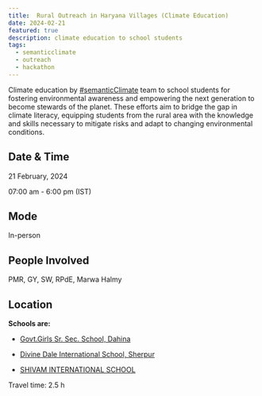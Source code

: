 ```yaml
---
title:  Rural Outreach in Haryana Villages (Climate Education)
date: 2024-02-21
featured: true
description: climate education to school students 
tags:
  - semanticclimate
  - outreach
  - hackathon
---
```


Climate education by [#semanticClimate](https://semanticclimate.github.io/p/en/) team to school students for fostering environmental awareness and empowering the next generation to become stewards of the planet. These efforts aim to bridge the gap in climate literacy, equipping students from the rural area with the knowledge and skills necessary to mitigate risks and adapt to changing environmental conditions.

## Date & Time

21 February, 2024

07:00 am - 6:00 pm (IST)

## Mode 
In-person

## People Involved
PMR, GY, SW, RPdE, Marwa Halmy

## Location

**Schools are:** 
- [Govt.Girls Sr. Sec. School, Dahina](https://schools.org.in/rewari/06170201404/ggsss-dahina.html)

- [Divine Dale International School, Sherpur](https://www.divinedale.org/)

- [SHIVAM INTERNATIONAL SCHOOL](https://www.schooldetails.org/haryana/kurukshetra/ismailabad/-/shivam-international-school-10380108704)

Travel time: 2.5 h







